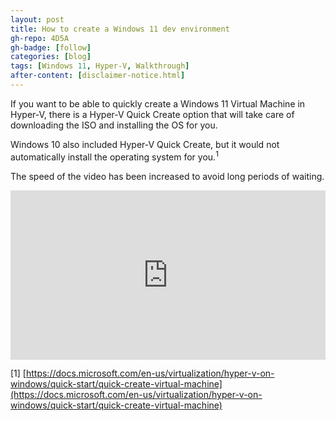 ```yaml
---
layout: post
title: How to create a Windows 11 dev environment
gh-repo: 4D5A
gh-badge: [follow]
categories: [blog]
tags: [Windows 11, Hyper-V, Walkthrough]
after-content: [disclaimer-notice.html]
---
```


If you want to be able to quickly create a Windows 11 Virtual Machine in Hyper-V, there is a Hyper-V Quick Create option that will take care of downloading the ISO and installing the OS for you.

Windows 10 also included Hyper-V Quick Create, but it would not automatically install the operating system for you.<sup>1</sup>

The speed of the video has been increased to avoid long periods of waiting.

<div style="padding:53.7% 0 0 0;position:relative;"><iframe src="https://player.vimeo.com/video/660297292?h=ba0fddc459&amp;badge=0&amp;autopause=0&amp;player_id=0&amp;app_id=58479" frameborder="0" allow="autoplay; fullscreen; picture-in-picture" allowfullscreen style="position:absolute;top:0;left:0;width:100%;height:100%;" title="How to create a Windows 11 dev environment using Hyper-V Quick Create"></iframe></div><script src="https://player.vimeo.com/api/player.js"></script>

[1] [https://docs.microsoft.com/en-us/virtualization/hyper-v-on-windows/quick-start/quick-create-virtual-machine](https://docs.microsoft.com/en-us/virtualization/hyper-v-on-windows/quick-start/quick-create-virtual-machine)